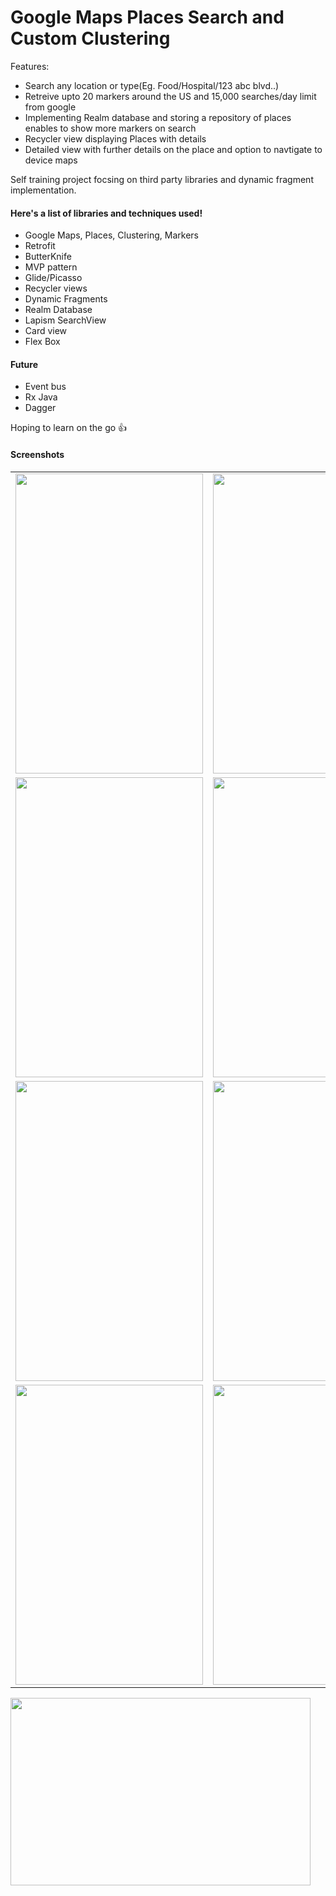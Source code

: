 # Google Maps Places Search and Custom Clustering

Features:

 * Search any location or type(Eg. Food/Hospital/123 abc blvd..)
 * Retreive upto 20 markers around the US and 15,000 searches/day limit from google
 * Implementing Realm database and storing a repository of places enables to show more markers on search
 * Recycler view displaying Places with details
 * Detailed view with further details on the place and option to navtigate to device maps


Self training project focsing on third party libraries and dynamic fragment implementation.

#### Here's a list of libraries and techniques used!

 * Google Maps, Places, Clustering, Markers
 * Retrofit
 * ButterKnife
 * MVP pattern
 * Glide/Picasso
 * Recycler views
 * Dynamic Fragments
 * Realm Database
 * Lapism SearchView
 * Card view
 * Flex Box

#### Future 
 * Event bus
 * Rx Java
 * Dagger

Hoping to learn on the go :+1:

#### Screenshots
|  |  |
| ------------- | ------------- |
| <img src="https://user-images.githubusercontent.com/24377762/34133795-ca7468ac-e424-11e7-8bff-6322e575051d.png" width = "300" height = "480"> |<img src="https://user-images.githubusercontent.com/24377762/34129376-f4ed438c-e411-11e7-8b29-4540a8950f7d.png" width = "300" height = "480"/>  |
|<img src="https://user-images.githubusercontent.com/24377762/34129382-f592e5b2-e411-11e7-80f8-41888fe9db7d.png" width = "300" height = "480"/> | <img src="https://user-images.githubusercontent.com/24377762/34129378-f549af3c-e411-11e7-9cbc-694f5004a1e4.png" width = "300" height = "480"/>  |
|<img src="https://user-images.githubusercontent.com/24377762/34129381-f5866e9a-e411-11e7-92ed-a2aad126d0e5.png" width = "300" height = "480"/> |<img src="https://user-images.githubusercontent.com/24377762/34129379-f55f9e00-e411-11e7-9bb1-5e31e58deb5b.png" width = "300" height = "480"/>|
|<img src="https://user-images.githubusercontent.com/24377762/34129377-f5018806-e411-11e7-943f-a4c35c2e8f84.png" width = "300" height = "480"/>  | <img src="https://user-images.githubusercontent.com/24377762/34129380-f5746074-e411-11e7-838f-bb1249723101.png" width = "300" height = "480"/>  |

<img src="https://user-images.githubusercontent.com/24377762/34129375-f4d934e6-e411-11e7-9634-1db1453c6696.png" width = "480" height = "300"/>



